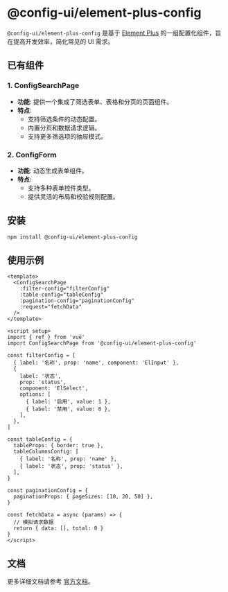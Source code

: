 # @config-ui/element-plus-config

`@config-ui/element-plus-config` 是基于 [Element Plus](https://element-plus.org/) 的一组配置化组件，旨在提高开发效率，简化常见的 UI 需求。

## 已有组件

### 1. ConfigSearchPage

- **功能**: 提供一个集成了筛选表单、表格和分页的页面组件。
- **特点**:
  - 支持筛选条件的动态配置。
  - 内置分页和数据请求逻辑。
  - 支持更多筛选项的抽屉模式。

### 2. ConfigForm

- **功能**: 动态生成表单组件。
- **特点**:
  - 支持多种表单控件类型。
  - 提供灵活的布局和校验规则配置。

## 安装

```bash
npm install @config-ui/element-plus-config
```

## 使用示例

```vue
<template>
  <ConfigSearchPage
    :filter-config="filterConfig"
    :table-config="tableConfig"
    :pagination-config="paginationConfig"
    :request="fetchData"
  />
</template>

<script setup>
import { ref } from 'vue'
import ConfigSearchPage from '@config-ui/element-plus-config'

const filterConfig = [
  { label: '名称', prop: 'name', component: 'ElInput' },
  {
    label: '状态',
    prop: 'status',
    component: 'ElSelect',
    options: [
      { label: '启用', value: 1 },
      { label: '禁用', value: 0 },
    ],
  },
]

const tableConfig = {
  tableProps: { border: true },
  tableColumnsConfig: [
    { label: '名称', prop: 'name' },
    { label: '状态', prop: 'status' },
  ],
}

const paginationConfig = {
  paginationProps: { pageSizes: [10, 20, 50] },
}

const fetchData = async (params) => {
  // 模拟请求数据
  return { data: [], total: 0 }
}
</script>
```

## 文档

更多详细文档请参考 [官方文档](https://allen-he.github.io/config-ui)。
